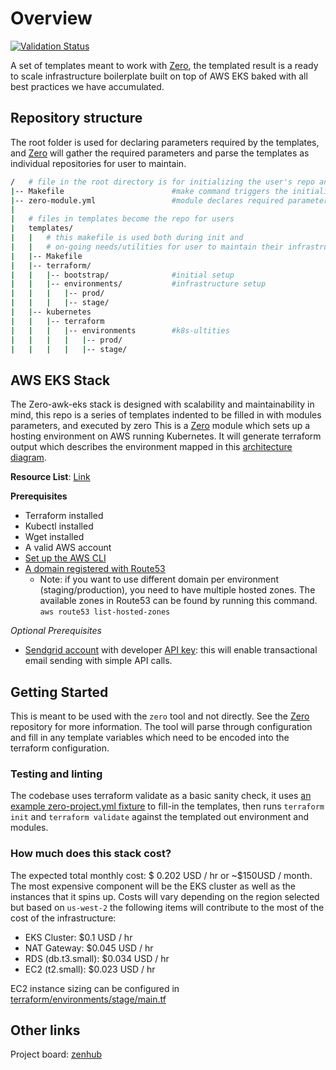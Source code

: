 # Overview
[![Validation Status](https://github.com/commitdev/zero-aws-eks-stack/workflows/Validate%20Terraform/badge.svg)](https://github.com/commitdev/zero-aws-eks-stack/actions)

A set of templates meant to work with [Zero], the templated result is a ready to scale infrastructure boilerplate built on top of AWS EKS baked with all best practices we have accumulated.

## Repository structure
The root folder is used for declaring parameters required by the templates, and [Zero][zero] will gather the required parameters and parse the templates as individual repositories for user to maintain.
```sh
/   # file in the root directory is for initializing the user's repo and declaring metadata
|-- Makefile                        #make command triggers the initialization of repository
|-- zero-module.yml                 #module declares required parameters and credentials
|
|   # files in templates become the repo for users
|   templates/
|   |   # this makefile is used both during init and
|   |   # on-going needs/utilities for user to maintain their infrastructure
|   |-- Makefile
|   |-- terraform/
|   |   |-- bootstrap/              #initial setup
|   |   |-- environments/           #infrastructure setup
|   |   |   |-- prod/
|   |   |   |-- stage/
|   |-- kubernetes
|   |   |-- terraform
|   |   |   |-- environments        #k8s-ultities
|   |   |   |   |-- prod/
|   |   |   |   |-- stage/
```

## AWS EKS Stack
The Zero-awk-eks stack is designed with scalability and maintainability in mind, this repo is a series of templates indented to be filled in with modules parameters, and executed by zero 
This is a [Zero][zero] module which sets up a
hosting environment on AWS running Kubernetes. It will generate terraform output
which describes the environment mapped in this [architecture diagram][arch-diagram]. 

**Resource List**: [Link][resource-list]

**Prerequisites**
 - Terraform installed
 - Kubectl installed
 - Wget installed
 - A valid AWS account
 - [Set up the AWS CLI][aws-cli]
 - [A domain registered with Route53][aws-route53]
   - Note: if you want to use different domain per environment (staging/production), you need to have multiple hosted zones. The available zones in Route53 can be found by running this command. `aws route53 list-hosted-zones`

_Optional Prerequisites_
- [Sendgrid account][sendgrid] with developer [API key][sendgrid-apikey]: this will enable transactional email sending with simple API calls.

## Getting Started

This is meant to be used with the `zero` tool and not directly. See
the [Zero][zero] repository for more
information. The tool will parse through configuration and fill in any
template variables which need to be encoded into the terraform configuration.

### Testing and linting
The codebase uses terraform validate as a basic sanity check, it uses
[an example zero-project.yml fixture][ci-fixture] to fill-in the templates, then runs
`terraform init` and `terraform validate` against the templated out environment and modules.

### How much does this stack cost?
The expected total monthly cost: $ 0.202 USD / hr or ~$150USD / month. The most
expensive component will be the EKS cluster as well as the instances that it
spins up. Costs will vary depending on the region selected but based on
`us-west-2` the following items will contribute to the most of the cost of the
infrastructure:
 - EKS Cluster: $0.1 USD / hr
 - NAT Gateway: $0.045 USD / hr
 - RDS (db.t3.small): $0.034 USD / hr
 - EC2 (t2.small): $0.023 USD / hr

EC2 instance sizing can be configured in [terraform/environments/stage/main.tf](terraform/environments/stage/main.tf)

## Other links
Project board: [zenhub][zenhub-board]

<!-- Links -->
[zero]: https://github.com/commitdev/zero
[arch-diagram]: ./docs/architecture-overview.svg
[resource-list]: ./docs/resources.md
[ci-fixture]: tests/fixtures/test-project/zero-project.yml
<!-- External Links -->
[aws-cli]: https://docs.aws.amazon.com/polly/latest/dg/setup-aws-cli.html
[aws-route53]: https://docs.aws.amazon.com/Route53/latest/DeveloperGuide/domain-register.html
[zenhub-board]: https://app.zenhub.com/workspaces/commit-zero-5da8decc7046a60001c6db44/board?filterLogic=any&repos=203630543,247773730,257676371,258369081
[sendgrid]: https://signup.sendgrid.com
[sendgrid-apikey]: https://app.sendgrid.com/settings/api_keys